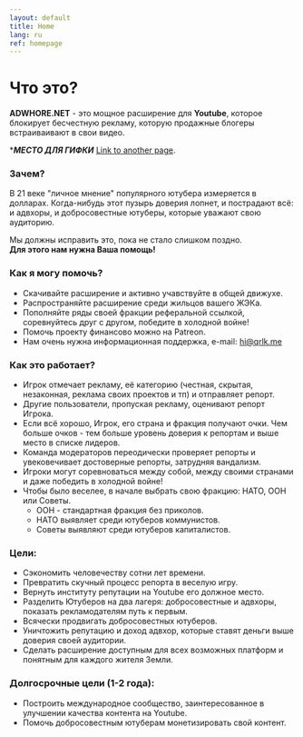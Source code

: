 ```yaml
---
layout: default
title: Home
lang: ru
ref: homepage
---
```

# Что это?
**ADWHORE.NET** - это мощное расширение для **Youtube**, которое блокирует бесчестную рекламу, которую продажные блогеры встраиваивают в свои видео.  

****МЕСТО ДЛЯ ГИФКИ***
[Link to another page](./another-page.html).

### Зачем?

В 21 веке "личное мнение" популярного ютубера измеряется в долларах. Когда-нибудь этот пузырь доверия лопнет, и пострадают всё: и адвхоры, и добросовестные ютуберы, которые уважают свою аудиторию.  

Мы должны исправить это, пока не стало слишком поздно.  
**Для этого нам нужна Ваша помощь!**

### Как я могу помочь?
*   Скачивайте расширение и активно учавствуйте в общей движухе.
*   Распространяйте расширение среди жильцов вашего ЖЭКа.
*   Пополняйте ряды своей фракции реферальной ссылкой, соревнуйтесь друг с другом, победите в холодной войне!
*   Помочь проекту финансово можно на Patreon.
*   Нам очень нужна информационная поддержка, e-mail: hi@qrlk.me

### Как это работает?
 
*   Игрок отмечает рекламу, её категорию (честная, скрытая, незаконная, реклама своих проектов и тп) и отправляет репорт.
*   Другие пользователи, пропуская рекламу, оценивают репорт Игрока.
*   Если всё хорошо, Игрок, его страна и фракция получают очки. Чем больше очков - тем больше уровень доверия к репортам и выше место в списке лидеров.
*   Команда модераторов переодически проверяет репорты и увековечивает достоверные репорты, затрудняя вандализм. 
*   Игроки могут соревноваться между собой, между своими странами и даже победить в холодной войне!
*   Чтобы было веселее, в начале выбрать свою фракцию: НАТО, ООН или Советы. 
    * ООН - стандартная фракция без приколов.
    * НАТО выявляет среди ютуберов коммунистов.
    * Советы выявляют среди ютуберов капиталистов.   
    
### Цели:

*   Сэкономить человечеству сотни лет времени.
*   Превратить скучный процесс репорта в веселую игру.
*   Вернуть институту репутации на Youtube его должное место.
*   Разделить Ютуберов на два лагеря: добросовестные и адвхоры, показать рекламодателям путь к первым.
*   Всячески продвигать добросовестных ютуберов.
*   Уничтожить репутацию и доход адвхор, которые ставят деньги выше доверия своей аудитории.
*   Сделать расширение доступным для всех возможных платформ и понятным для каждого жителя Земли.

### Долгосрочные цели (1-2 года):
*   Построить международное сообщество, заинтересованное в улучшении качества контента на Youtube.
*   Помочь добросовестным ютуберам монетизировать свой контент.
